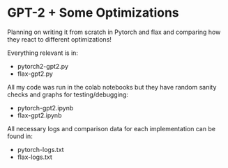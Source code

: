 # GPT-2 + Some Optimizations
Planning on writing it from scratch in Pytorch and flax and comparing how they react to different optimizations!

Everything relevant is in:
- pytorch2-gpt2.py
- flax-gpt2.py

All my code was run in the colab notebooks but they have random sanity checks and graphs for testing/debugging:
- pytorch-gpt2.ipynb
- flax-gpt2.ipynb

All necessary logs and comparison data for each implementation can be found in:
- pytorch-logs.txt
- flax-logs.txt
